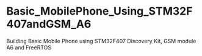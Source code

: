 # Basic_MobilePhone_Using_STM32F407andGSM_A6
Building Basic Mobile Phone using STM32F407 Discovery Kit, GSM module A6 and FreeRTOS
